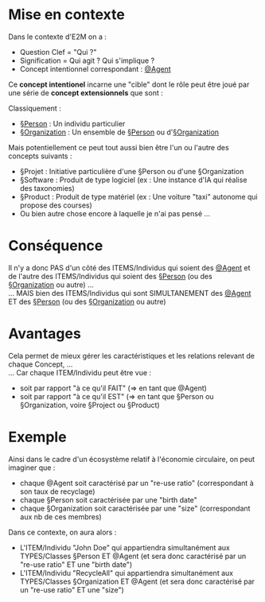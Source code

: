 Mise en contexte
==
Dans le contexte d'E2M on a :
* Question Clef = "Qui ?"
* Signification = Qui agit ? Qui s'implique ?
* Concept intentionnel correspondant : <a href="https://github.com/iPlumb3r/EcosystemMapping/blob/master/1_Semantic/Conceptionary/%40Agent.md">@Agent</a>

Ce __concept intentionel__ incarne une "cible" dont le rôle peut être joué par une série de __concept extensionnels__ que sont :

Classiquement :
* <a href="https://github.com/iPlumb3r/EcosystemMappingModel/blob/master/1_Semantic/Conceptionary/%C2%A7Person.md">§Person</a> : Un individu particulier
* <a href="https://github.com/iPlumb3r/EcosystemMappingModel/blob/master/1_Semantic/Conceptionary/%C2%A7Organization.md">§Organization</a> : Un ensemble de <a href="https://github.com/iPlumb3r/EcosystemMappingModel/blob/master/1_Semantic/Conceptionary/%C2%A7Person.md">§Person</a> ou d'<a href="https://github.com/iPlumb3r/EcosystemMappingModel/blob/master/1_Semantic/Conceptionary/%C2%A7Organization.md">§Organization</a>   

Mais potentiellement ce peut tout aussi bien être l'un ou l'autre des concepts suivants :
* §Projet : Initiative particulière d'une §Person ou d'une §Organization
* §Software : Produit de type logiciel (ex : Une instance d'IA qui réalise des taxonomies)
* §Product : Produit de type matériel (ex : Une voiture "taxi" autonome qui propose des courses)
* Ou bien autre chose encore à laquelle je n'ai pas pensé ...

Conséquence
==
Il n'y a donc PAS d'un côté des ITEMS/Individus qui soient des <a href="https://github.com/iPlumb3r/EcosystemMapping/blob/master/1_Semantic/Conceptionary/%40Agent.md">@Agent</a> et de l'autre des ITEMS/Individus qui soient des <a href="https://github.com/iPlumb3r/EcosystemMappingModel/blob/master/1_Semantic/Conceptionary/%C2%A7Person.md">§Person</a> (ou des <a href="https://github.com/iPlumb3r/EcosystemMappingModel/blob/master/1_Semantic/Conceptionary/%C2%A7Organization.md">§Organization</a> ou autre) ...   
... MAIS bien des ITEMS/Individus qui sont SIMULTANEMENT des <a href="https://github.com/iPlumb3r/EcosystemMapping/blob/master/1_Semantic/Conceptionary/%40Agent.md">@Agent</a> ET des <a href="https://github.com/iPlumb3r/EcosystemMappingModel/blob/master/1_Semantic/Conceptionary/%C2%A7Person.md">§Person</a> (ou des <a href="https://github.com/iPlumb3r/EcosystemMappingModel/blob/master/1_Semantic/Conceptionary/%C2%A7Organization.md">§Organization</a> ou autre)

Avantages
==
Cela permet de mieux gérer les caractéristiques et les relations relevant de chaque Concept, ...   
... Car chaque ITEM/Individu peut être vue :
* soit par rapport "à ce qu'il FAIT" (=> en tant que @Agent)
* soit par rapport "à ce qu'il EST" (=> en tant que §Person ou §Organization, voire §Project ou §Product)

Exemple
==
Ainsi dans le cadre d'un écosystème relatif à l'économie circulaire, on peut imaginer que : 
* chaque @Agent soit caractérisé par un "re-use ratio" (correspondant à son taux de recyclage)
* chaque §Person soit caractérisée par une "birth date" 
* chaque §Organization soit caractérisée par une  "size" (correspondant aux nb de ces membres)

Dans ce contexte, on aura alors :
* L'ITEM/Individu "John Doe" qui appartiendra simultanément aux TYPES/Classes §Person ET @Agent (et sera donc caractérisé par un "re-use ratio" ET une "birth date")
* L'ITEM/Individu "RecycleAll" qui appartiendra simultanément aux TYPES/Classes §Organization ET @Agent (et sera donc caractérisé par un "re-use ratio" ET une "size")
